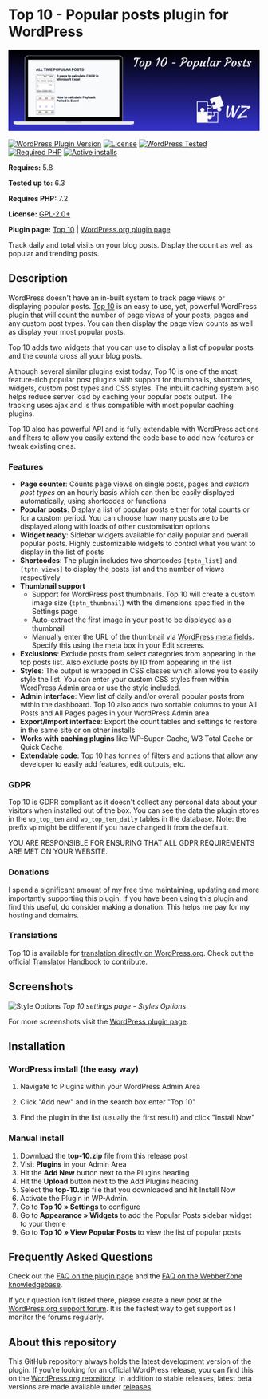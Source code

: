 # Top 10  - Popular posts plugin for WordPress

[![Top 10](https://raw.githubusercontent.com/WebberZone/top-10/master/wporg-assets/banner-1544x500.png)](https://wordpress.org/plugins/top-10/)

[![WordPress Plugin Version](https://img.shields.io/wordpress/plugin/v/top-10.svg?style=flat-square)](https://wordpress.org/plugins/top-10/)
[![License](https://img.shields.io/badge/license-GPL_v2%2B-orange.svg?style=flat-square)](https://opensource.org/licenses/GPL-2.0)
[![WordPress Tested](https://img.shields.io/wordpress/v/top-10.svg?style=flat-square)](https://wordpress.org/plugins/top-10/)
[![Required PHP](https://img.shields.io/wordpress/plugin/required-php/top-10?style=flat-square)](https://wordpress.org/plugins/top-10/)
[![Active installs](https://img.shields.io/wordpress/plugin/installs/top-10?style=flat-square)](https://wordpress.org/plugins/top-10/)

__Requires:__ 5.8

__Tested up to:__ 6.3

__Requires PHP:__ 7.2

__License:__ [GPL-2.0+](http://www.gnu.org/licenses/gpl-2.0.html)

__Plugin page:__ [Top 10](https://webberzone.com/plugins/top-10/) | [WordPress.org plugin page](https://wordpress.org/plugins/top-10/)

Track daily and total visits on your blog posts. Display the count as well as popular and trending posts.

## Description

WordPress doesn't have an in-built system to track page views or displaying popular posts. [Top 10](https://webberzone.com/plugins/top-10/) is an easy to use, yet, powerful WordPress plugin that will count the number of page views of your posts, pages and any custom post types. You can then display the page view counts as well as display your most popular posts.

Top 10 adds two widgets that you can use to display a list of popular posts and the counta cross all your blog posts.

Although several similar plugins exist today, Top 10 is one of the most feature-rich popular post plugins with support for thumbnails, shortcodes, widgets, custom post types and CSS styles. The inbuilt caching system also helps reduce server load by caching your popular posts output. The tracking uses ajax and is thus compatible with most popular caching plugins.

Top 10 also has powerful API and is fully extendable with WordPress actions and filters to allow you easily extend the code base to add new features or tweak existing ones.

### Features

* __Page counter__: Counts page views on single posts, pages and *custom post types* on an hourly basis which can then be easily displayed automatically, using shortcodes or functions
* __Popular posts__: Display a list of popular posts either for total counts or for a custom period. You can choose how many posts are to be displayed along with loads of other customisation options
* __Widget ready__: Sidebar widgets available for daily popular and overall popular posts. Highly customizable widgets to control what you want to display in the list of posts
* __Shortcodes__: The plugin includes two shortcodes `[tptn_list]` and `[tptn_views]` to display the posts list and the number of views respectively
* __Thumbnail support__
  * Support for WordPress post thumbnails. Top 10 will create a custom image size (`tptn_thumbnail`) with the dimensions specified in the Settings page
  * Auto-extract the first image in your post to be displayed as a thumbnail
  * Manually enter the URL of the thumbnail via [WordPress meta fields](http://codex.wordpress.org/Custom_Fields). Specify this using the meta box in your Edit screens.
* __Exclusions__: Exclude posts from select categories from appearing in the top posts list. Also exclude posts by ID from appearing in the list
* __Styles__: The output is wrapped in CSS classes which allows you to easily style the list. You can enter your custom CSS styles from within WordPress Admin area or use the style included.
* __Admin interface__: View list of daily and/or overall popular posts from within the dashboard. Top 10 also adds two sortable columns to your All Posts and All Pages pages in your WordPress Admin area
* __Export/Import interface__: Export the count tables and settings to restore in the same site or on other installs
* __Works with caching plugins__ like WP-Super-Cache, W3 Total Cache or Quick Cache
* __Extendable code__: Top 10 has tonnes of filters and actions that allow any developer to easily add features, edit outputs, etc.

### GDPR

Top 10 is GDPR compliant as it doesn't collect any personal data about your visitors when installed out of the box. You can see the data the plugin stores in the `wp_top_ten` and `wp_top_ten_daily` tables in the database. Note: the prefix `wp` might be different if you have changed it from the default.

YOU ARE RESPONSIBLE FOR ENSURING THAT ALL GDPR REQUIREMENTS ARE MET ON YOUR WEBSITE.

### Donations

I spend a significant amount of my free time maintaining, updating and more importantly supporting this plugin. If you have been using this plugin and find this useful, do consider making a donation. This helps me pay for my hosting and domains.

### Translations

Top 10 is available for [translation directly on WordPress.org](https://translate.wordpress.org/projects/wp-plugins/top-10). Check out the official [Translator Handbook](https://make.wordpress.org/polyglots/handbook/rosetta/theme-plugin-directories/) to contribute.

## Screenshots

![Style Options](https://raw.github.com/WebberZone/top-10/master/wporg-assets/screenshot-5.png)
*Top 10 settings page - Styles Options*

For more screenshots visit the [WordPress plugin page](http://wordpress.org/plugins/top-10/screenshots/).

## Installation

### WordPress install (the easy way)

1. Navigate to Plugins within your WordPress Admin Area

2. Click "Add new" and in the search box enter "Top 10"

3. Find the plugin in the list (usually the first result) and click "Install Now"

### Manual install

1. Download the __top-10.zip__ file from this release post
2. Visit __Plugins__ in your Admin Area
3. Hit the __Add New__ button next to the Plugins heading
4. Hit the __Upload__ button next to the Add Plugins heading
5. Select the __top-10.zip__ file that you downloaded and hit Install Now
6. Activate the Plugin in WP-Admin.
7. Go to __Top 10 &raquo; Settings__ to configure
8. Go to __Appearance &raquo; Widgets__ to add the Popular Posts sidebar widget to your theme
9. Go to __Top 10 &raquo; View Popular Posts__ to view the list of popular posts

## Frequently Asked Questions

Check out the [FAQ on the plugin page](http://wordpress.org/plugins/top-10/faq/) and the [FAQ on the WebberZone knowledgebase](https://webberzone.com/support/section/top-10/).

If your question isn't listed there, please create a new post at the [WordPress.org support forum](http://wordpress.org/support/plugin/top-10). It is the fastest way to get support as I monitor the forums regularly.

## About this repository

This GitHub repository always holds the latest development version of the plugin. If you're looking for an official WordPress release, you can find this on the [WordPress.org repository](http://wordpress.org/plugins/top-10). In addition to stable releases, latest beta versions are made available under [releases](https://github.com/WebberZone/top-10/releases).
